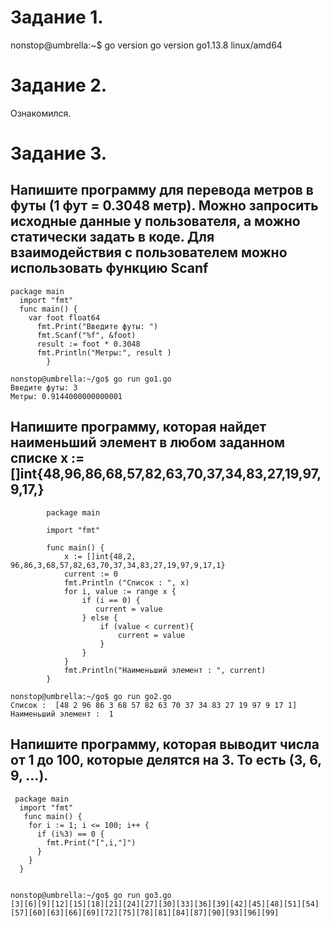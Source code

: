 # Задание 1.
nonstop@umbrella:~$ go version
go version go1.13.8 linux/amd64
# Задание 2. 
Ознакомился.
# Задание 3.

## Напишите программу для перевода метров в футы (1 фут = 0.3048 метр). Можно запросить исходные данные у пользователя, а можно статически задать в коде. Для взаимодействия с пользователем можно использовать функцию Scanf
```
package main
  import "fmt"
  func main() {
    var foot float64
      fmt.Print("Введите футы: ")
      fmt.Scanf("%f", &foot)           
      result := foot * 0.3048 
      fmt.Println("Метры:", result )
        }
```
```
nonstop@umbrella:~/go$ go run go1.go
Введите футы: 3
Метры: 0.9144000000000001
```

## Напишите программу, которая найдет наименьший элемент в любом заданном списке x := []int{48,96,86,68,57,82,63,70,37,34,83,27,19,97,9,17,}
```
        package main
        
        import "fmt"
        
        func main() {
            x := []int{48,2, 96,86,3,68,57,82,63,70,37,34,83,27,19,97,9,17,1}
            current := 0
            fmt.Println ("Список : ", x)
            for i, value := range x {
                if (i == 0) {
                   current = value 
                } else {
                    if (value < current){
                        current = value
                    }
                }
            }
            fmt.Println("Наименьший элемент : ", current)
        }    
```		
		
```	
nonstop@umbrella:~/go$ go run go2.go
Список :  [48 2 96 86 3 68 57 82 63 70 37 34 83 27 19 97 9 17 1]
Наименьший элемент :  1
```

## Напишите программу, которая выводит числа от 1 до 100, которые делятся на 3. То есть (3, 6, 9, …). 
```
 package main
  import "fmt"
   func main() {
    for i := 1; i <= 100; i++ {
      if (i%3) == 0 {
        fmt.Print("[",i,"]")
      }
    }
  }
  
 ```
```
nonstop@umbrella:~/go$ go run go3.go
[3][6][9][12][15][18][21][24][27][30][33][36][39][42][45][48][51][54][57][60][63][66][69][72][75][78][81][84][87][90][93][96][99]
```
